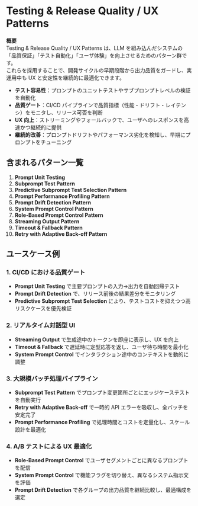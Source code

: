 # Testing & Release Quality / UX Patterns

**概要**  
Testing & Release Quality / UX Patterns は、LLM を組み込んだシステムの「品質保証」「テスト自動化」「ユーザ体験」を向上させるためのパターン群です。  
これらを採用することで、開発サイクルの早期段階から出力品質をガードし、実運用中も UX と安定性を継続的に最適化できます。

- **テスト容易性**：プロンプトのユニットテストやサブプロンプトレベルの検証を自動化  
- **品質ゲート**：CI/CD パイプラインで品質指標（性能・ドリフト・レイテンシ）をモニタし、リリース可否を判断  
- **UX 向上**：ストリーミングやフォールバックで、ユーザへのレスポンスを高速かつ継続的に提供  
- **継続的改善**：プロンプトドリフトやパフォーマンス劣化を検知し、早期にプロンプトをチューニング  

## 含まれるパターン一覧

1. **Prompt Unit Testing**  
2. **Subprompt Test Pattern**  
3. **Predictive Subprompt Test Selection Pattern**  
4. **Prompt Performance Profiling Pattern**  
5. **Prompt Drift Detection Pattern**  
6. **System Prompt Control Pattern**  
7. **Role-Based Prompt Control Pattern**  
8. **Streaming Output Pattern**  
9. **Timeout & Fallback Pattern**  
10. **Retry with Adaptive Back-off Pattern**  

## ユースケース例

### 1. CI/CD における品質ゲート  

- **Prompt Unit Testing** で主要プロンプトの入力→出力を自動回帰テスト  
- **Prompt Drift Detection** で、リリース前後の結果差分をモニタリング  
- **Predictive Subprompt Test Selection** により、テストコストを抑えつつ高リスクケースを優先検証  

### 2. リアルタイム対話型 UI  

- **Streaming Output** で生成途中のトークンを即座に表示し、UX を向上  
- **Timeout & Fallback** で遅延時に定型応答を返し、ユーザ待ち時間を最小化  
- **System Prompt Control** でインタラクション途中のコンテキストを動的に調整  

### 3. 大規模バッチ処理パイプライン  

- **Subprompt Test Pattern** でプロンプト変更箇所ごとにエッジケーステストを自動実行  
- **Retry with Adaptive Back-off** で一時的 API エラーを吸収し、全バッチを安定完了  
- **Prompt Performance Profiling** で処理時間とコストを定量化し、スケール設計を最適化  

### 4. A/B テストによる UX 最適化  

- **Role-Based Prompt Control** でユーザセグメントごとに異なるプロンプトを配信  
- **System Prompt Control** で機能フラグを切り替え、異なるシステム指示文を評価  
- **Prompt Drift Detection** で各グループの出力品質を継続比較し、最適構成を選定  
